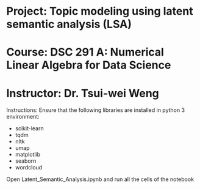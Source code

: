 # Project: Topic modeling using latent semantic analysis (LSA)
# Course: DSC 291 A: Numerical Linear Algebra for Data Science
# Instructor: Dr. Tsui-wei Weng

Instructions:
Ensure that the following libraries are installed in python 3 environment:
- scikit-learn
- tqdm
- nltk
- umap
- matplotlib
- seaborn
- wordcloud

Open Latent_Semantic_Analysis.ipynb and run all the cells of the notebook